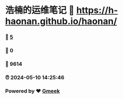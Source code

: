 # 浩楠的运维笔记 :link: https://h-haonan.github.io/haonan/ 
### :page_facing_up: [5](https://h-haonan.github.io/haonan//tag.html) 
### :speech_balloon: 0 
### :hibiscus: 9614 
### :alarm_clock: 2024-05-10 14:25:46 
### Powered by :heart: [Gmeek](https://github.com/Meekdai/Gmeek)
